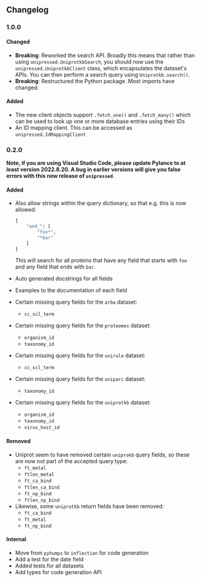 
## Changelog

### 1.0.0

#### Changed

* **Breaking**: Reworked the search API. Broadly this means that rather than using `unipressed.UniprotkbSearch`, you should now use the `unipressed.UniprotkbClient` class, which encapsulates the dataset's APIs. You can then perform a search query using `Uniprotkb.search()`.
* **Breaking**: Restructured the Python package. Most imports have changed.

#### Added

* The new client objects support `.fetch_one()` and `.fetch_many()` which can be used to look up one or more database entries using their IDs
* An ID mapping client. This can be accessed as `unipressed.IdMappingClient`

### 0.2.0

**Note, if you are using Visual Studio Code, please update Pylance to at least version 2022.8.20.
A bug in earlier versions will give you false errors with this new release of `unipressed`**.

#### Added
* Also allow strings within the query dictionary, so that e.g. this is now allowed:
    ```python
    {
        "and_": [
            "foo*",
            "*bar"
        ]
    }
    ```
    This will search for all proteins that have any field that starts with `foo` and any field that ends with `bar`.

* Auto generated docstrings for all fields
* Examples to the documentation of each field
* Certain missing query fields for the `arba` dataset:
    * `cc_scl_term`
* Certain missing query fields for the `proteomes` dataset:
    * `organism_id`
    * `taxonomy_id`
* Certain missing query fields for the `unirule` dataset:
    * `cc_scl_term`
* Certain missing query fields for the `uniparc` dataset:
    * `taxonomy_id`
* Certain missing query fields for the `uniprotkb` dataset:
    * `organism_id`
    * `taxonomy_id`
    * `virus_host_id`

#### Removed
* Uniprot seem to have removed certain `uniprokb` query fields, so these are now not part of the accepted query type:
    * `ft_metal`
    * `ftlen_metal`
    * `ft_ca_bind`
    * `ftlen_ca_bind`
    * `ft_np_bind`
    * `ftlen_np_bind`
* Likewise, some `uniprotkb` return fields have been removed:
    * `ft_ca_bind`
    * `ft_metal`
    * `ft_np_bind`

#### Internal
* Move from `pyhumps` to `inflection` for code generation
* Add a test for the date field
* Added tests for all datasets
* Add types for code generation API